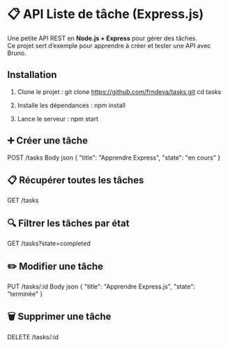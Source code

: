 # 📋 API Liste de tâche (Express.js)

Une petite API REST en **Node.js + Express** pour gérer des tâches.  
Ce projet sert d’exemple pour apprendre à créer et tester une API avec Bruno.

## Installation

1. Clone le projet :
   git clone https://github.com/frndeva/tasks.git
   cd tasks
   
2. Installe les dépendances :
   npm install

3. Lance le serveur :
   npm start

## ➕ Créer une tâche
POST /tasks
Body json 
{
  "title": "Apprendre Express",
  "state": "en cours"
}

## 📋 Récupérer toutes les tâches
GET /tasks

## 🔍 Filtrer les tâches par état
GET /tasks?state=completed

## ✏️ Modifier une tâche
PUT /tasks/:id
Body json
{
  "title": "Apprendre Express.js",
  "state": "terminée"
}

## 🗑️ Supprimer une tâche
DELETE /tasks/:id
